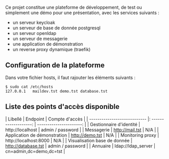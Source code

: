 Ce  projet constitue une plateforme de développement, de test ou simplement une démo pour une présentation, avec les services suivants :

* un serveur keycloak
* un serveur de base de donnée postgresql
* un serveur openldap
* un serveur de messagerie
* une application de démonstration
* un reverse proxy dynamique (traefik)

## Configuration de la plateforme

Dans votre fichier hosts, il faut rajouter les éléments suivants :

```
$ sudo cat /etc/hosts
127.0.0.1   maildev.tst demo.tst database.tst
```

## Liste des points d'accès disponible

| Libellé                      |     Endpoint          |   Compte d'accès        |
| ---------------------------- |: -------------------: | ----------------------: |
| Gestionnaire d'identité      | http://localhost      | admin / password        |
| Messagerie                   | http://mail.tst       | N/A                     |
| Application de démonstration | http://demo.tst       | N/A                     |
| Monitoring proxy             | http://localhost:8000 | N/A                     |
| Visualisation base de donnée | http://database.tst   | admin / password        |
| Annuaire                     | ldap://ldap_server    | cn=admin,dc=demo,dc=tst |

